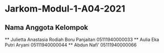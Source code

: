 # Jarkom-Modul-1-A04-2021

## Nama Anggota Kelompok 
** Julietta Anastasia Rodiah Boru Panjaitan 05111940000033
** Aulia Eka Putri Aryani				            05111940000044
** Abdun Nafi’					                    05111940000066
